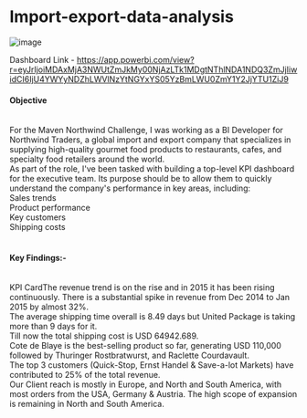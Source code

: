 # Import-export-data-analysis
![image](https://github.com/user-attachments/assets/dcb2bfa7-5c8b-44ab-98b7-46359f99149d)
 <br>

 Dashboard Link - https://app.powerbi.com/view?r=eyJrIjoiMDAxMjA3NWUtZmJkMy00NjAzLTk1MDgtNThlNDA1NDQ3ZmJjIiwidCI6IjU4YWYyNDZhLWVlNzYtNGYxYS05YzBmLWU0ZmY1Y2JjYTU1ZiJ9
<h4>Objective </h4><br>
For the Maven Northwind Challenge, I was working as a BI Developer for Northwind Traders, a global import and export company that specializes in supplying high-quality gourmet food products to restaurants, cafes, and specialty food retailers around the world. <br>
As part of the role, I've been tasked with building a top-level KPI dashboard for the executive team. Its purpose should be to allow them to quickly understand the company's performance in key areas, including:
<br>
Sales trends <br>
Product performance <br>
Key customers <br>
Shipping costs <br>
 <br>
<h4>Key Findings:-</h4>
 <br>
KPI CardThe revenue trend is on the rise and in 2015 it has been rising continuously. There is a substantial spike in revenue from Dec 2014 to Jan 2015 by almost 32%.  <br>
The average shipping time overall is 8.49 days but United Package is taking more than 9 days for it. <br>
Till now the total shipping cost is USD 64942.689. <br>
Cote de Blaye is the best-selling product so far, generating USD 110,000 followed by Thuringer Rostbratwurst, and Raclette Courdavault. <br>
The top 3 customers (Quick-Stop, Ernst Handel & Save-a-lot Markets) have contributed to 25% of the total revenue. <br>
Our Client reach is mostly in Europe, and North and South America, with most orders from the USA, Germany & Austria. The high scope of expansion is remaining in North and South America. <br>

